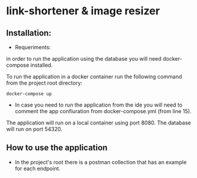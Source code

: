 # link-shortener & image resizer

## Installation:

* Requeriments:

in order to run the application using the database you will need docker-compose installed.

To run the application in a docker container run the following command from the project root directory:

`docker-compose up`

* In case you need to run the application from the ide you will need to comment the app confiuration from docker-compose.yml (from line 15).


The application will run on a local container using port 8080. The database will run on port 54320.

## How to use the application

* In the project's root there is a postman collection that has an example for each endpoint.
